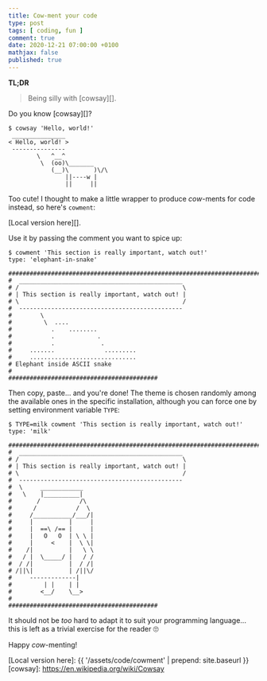 ```yaml
---
title: Cow-ment your code
type: post
tags: [ coding, fun ]
comment: true
date: 2020-12-21 07:00:00 +0100
mathjax: false
published: true
---
```


**TL;DR**

> Being silly with [cowsay][].

Do you know [cowsay][]?

```shell
$ cowsay 'Hello, world!'
 _______________
< Hello, world! >
 ---------------
        \   ^__^
         \  (oo)\_______
            (__)\       )\/\
                ||----w |
                ||     ||
```

Too cute! I thought to make a little wrapper to produce *cow*-ments for
code instead, so here's `cowment`:

<script src="https://gitlab.com/polettix/notechs/-/snippets/2021679.js"></script>

[Local version here][].

Use it by passing the comment you want to spice up:

```shell
$ cowment 'This section is really important, watch out!'
type: 'elephant-in-snake'

########################################################################
#  ______________________________________________
# /                                              \
# | This section is really important, watch out! |
# \                                              /
#  ----------------------------------------------
#        \
#         \  ....
#           .    ........
#           .            .
#           .             .
#     .......              .........
#     ..............................
# Elephant inside ASCII snake
#
##########################################
```

Then copy, paste... and you're done! The theme is chosen randomly among
the available ones in the specific installation, although you can force
one by setting environment variable `TYPE`:

```shell
$ TYPE=milk cowment 'This section is really important, watch out!'
type: 'milk'

########################################################################
#  ______________________________________________
# /                                              \
# | This section is really important, watch out! |
# \                                              /
#  ----------------------------------------------
#  \     ____________ 
#   \    |__________|
#       /           /\
#      /           /  \
#     /___________/___/|
#     |          |     |
#     |  ==\ /== |     |
#     |   O   O  | \ \ |
#     |     <    |  \ \|
#    /|          |   \ \
#   / |  \_____/ |   / /
#  / /|          |  / /|
# /||\|          | /||\/
#     -------------|   
#         | |    | | 
#        <__/    \__>
#
##########################################
```

It should not be *too* hard to adapt it to suit your programming
language... this is left as a trivial exercise for the reader 🙄

Happy *cow*-menting!

[Local version here]: {{ '/assets/code/cowment' | prepend: site.baseurl }}
[cowsay]: https://en.wikipedia.org/wiki/Cowsay
